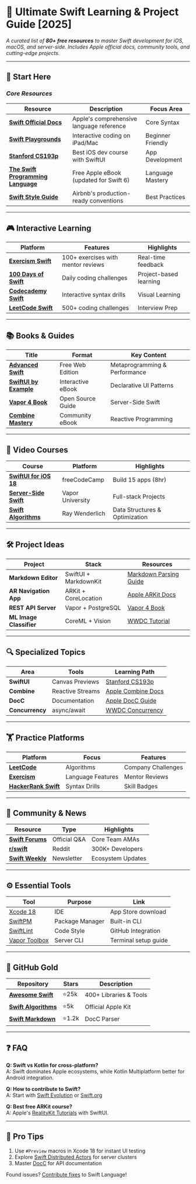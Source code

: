 # 🚀 Ultimate Swift Learning & Project Guide [2025]

_A curated list of **80+ free resources** to master Swift development for iOS, macOS, and server-side. Includes Apple official docs, community tools, and cutting-edge projects._

---

## 🧭 **Start Here**
### _Core Resources_
| Resource | Description | Focus Area |
|----------|-------------|------------|
| **[Swift Official Docs](https://www.swift.org/documentation/)** | Apple's comprehensive language reference | Core Syntax |
| **[Swift Playgrounds](https://www.apple.com/swift/playgrounds/)** | Interactive coding on iPad/Mac | Beginner Friendly |
| **[Stanford CS193p](https://cs193p.sites.stanford.edu/)** | Best iOS dev course with SwiftUI  | App Development |
| **[The Swift Programming Language](https://docs.swift.org/swift-book/)** | Free Apple eBook (updated for Swift 6) | Language Mastery |
| **[Swift Style Guide](https://github.com/airbnb/swift)** | Airbnb's production-ready conventions | Best Practices |

---

## 🎮 **Interactive Learning**
| Platform | Features | Highlights |
|----------|----------|------------|
| **[Exercism Swift](https://exercism.org/tracks/swift)** | 100+ exercises with mentor reviews | Real-time feedback |
| **[100 Days of Swift](https://www.hackingwithswift.com/100)** | Daily coding challenges | Project-based learning |
| **[Codecademy Swift](https://www.codecademy.com/learn/learn-swift)** | Interactive syntax drills | Visual Learning |
| **[LeetCode Swift](https://leetcode.com/tag/swift/)** | 500+ coding challenges | Interview Prep |

---

## 📚 **Books & Guides**
| Title | Format | Key Content |
|-------|--------|-------------|
| **[Advanced Swift](https://www.objc.io/books/advanced-swift/)** | Free Web Edition | Metaprogramming & Performance |
| **[SwiftUI by Example](https://www.hackingwithswift.com/quick-start/swiftui)** | Interactive eBook | Declarative UI Patterns |
| **[Vapor 4 Book](https://docs.vapor.codes/4.0/)** | Open Source Guide | Server-Side Swift |
| **[Combine Mastery](https://heckj.github.io/swiftui-notes/)** | Community eBook | Reactive Programming |

---

## 🎥 **Video Courses**
| Course | Platform | Highlights |
|--------|----------|------------|
| **[SwiftUI for iOS 18](https://youtu.be/F2ojC6TNwws)** | freeCodeCamp | Build 15 apps (8hr) |
| **[Server-Side Swift](https://videos.vapor.codes/)** | Vapor University | Full-stack Projects |
| **[Swift Algorithms](https://www.raywenderlich.com/books/data-structures-algorithms-in-swift)** | Ray Wenderlich | Data Structures & Optimization |

---

## 🛠️ **Project Ideas**
| Project | Stack | Resources |
|---------|-------|-----------|
| **Markdown Editor** | SwiftUI + MarkdownKit | [Markdown Parsing Guide](https://www.raywenderlich.com/29854927-working-with-markdown-in-swift) |
| **AR Navigation App** | ARKit + CoreLocation | [Apple ARKit Docs](https://developer.apple.com/augmented-reality/) |
| **REST API Server** | Vapor + PostgreSQL | [Vapor 4 Book](https://docs.vapor.codes/4.0/) |
| **ML Image Classifier** | CoreML + Vision | [WWDC Tutorial](https://developer.apple.com/videos/play/wwdc2023/10044/) |

---

## 🔍 **Specialized Topics**
| Area | Tools | Learning Path |
|------|-------|---------------|
| **SwiftUI** | Canvas Previews | [Stanford CS193p](https://cs193p.sites.stanford.edu/) |
| **Combine** | Reactive Streams | [Apple Combine Docs](https://developer.apple.com/documentation/combine) |
| **DocC** | Documentation | [Apple DocC Guide](https://developer.apple.com/documentation/docc) |
| **Concurrency** | async/await | [WWDC Concurrency](https://developer.apple.com/videos/play/wwdc2023/10167/) |

---

## 🏋️ **Practice Platforms**
| Platform | Focus | Features |
|----------|-------|----------|
| **[LeetCode](https://leetcode.com/tag/swift/)** | Algorithms | Company Challenges |
| **[Exercism](https://exercism.org/tracks/swift)** | Language Features | Mentor Reviews |
| **[HackerRank Swift](https://www.hackerrank.com/domains/swift)** | Syntax Drills | Skill Badges |

---

## 🤝 **Community & News**
| Resource | Type | Highlights |
|----------|------|------------|
| **[Swift Forums](https://forums.swift.org/)** | Official Q&A | Core Team AMAs |
| **[r/swift](https://www.reddit.com/r/swift/)** | Reddit | 300K+ Developers |
| **[Swift Weekly](https://swiftweekly.com/)** | Newsletter | Ecosystem Updates |

---

## ⚙️ **Essential Tools**
| Tool | Purpose | Link |
|------|---------|------|
| [Xcode 18](https://developer.apple.com/xcode/) | IDE | App Store download |
| [SwiftPM](https://www.swift.org/package-manager/) | Package Manager | Built-in CLI |
| [SwiftLint](https://github.com/realm/SwiftLint) | Code Style | GitHub Integration |
| [Vapor Toolbox](https://docs.vapor.codes/4.0/install/macos/) | Server CLI | Terminal setup guide |

---

## 📂 **GitHub Gold**
| Repository | Stars | Description |
|------------|-------|-------------|
| **[Awesome Swift](https://github.com/matteocrippa/awesome-swift)** | ⭐25k | 400+ Libraries & Tools |
| **[Swift Algorithms](https://github.com/apple/swift-algorithms)** | ⭐5k | Official Apple Kit |
| **[Swift Markdown](https://github.com/apple/swift-markdown)** | ⭐1.2k | DocC Parser  |

---

## ❓ **FAQ**
**Q: Swift vs Kotlin for cross-platform?**  
A: Swift dominates Apple ecosystems, while Kotlin Multiplatform better for Android integration.

**Q: How to contribute to Swift?**  
A: Start with [Swift Evolution](https://github.com/apple/swift-evolution) or [Swift.org](https://www.swift.org/contributing/)

**Q: Best free ARKit course?**  
A: Apple's [RealityKit Tutorials](https://developer.apple.com/augmented-reality/) with SwiftUI.

---

## 🚨 **Pro Tips**
1. Use `#Preview` macros in Xcode 18 for instant UI testing 
2. Explore [Swift Distributed Actors](https://developer.apple.com/documentation/swift/distributedactors) for server clusters 
3. Master [DocC](https://developer.apple.com/documentation/docc) for API documentation 

Found issues? [Contribute fixes](https://github.com/apple/swift) to Swift Language!
